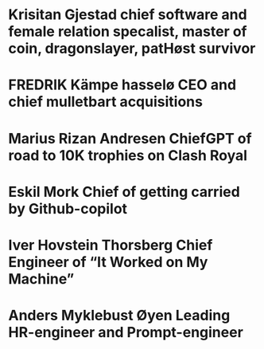 # Krisitan Gjestad chief software and female relation specalist, master of coin, dragonslayer, patHøst survivor

# FREDRIK Kämpe hasselø CEO and chief mulletbart acquisitions

# Marius Rizan Andresen ChiefGPT of road to 10K trophies on Clash Royal

# Eskil Mork Chief of getting carried by Github-copilot 

# Iver Hovstein Thorsberg Chief Engineer of “It Worked on My Machine”

# Anders Myklebust Øyen Leading HR-engineer and Prompt-engineer
